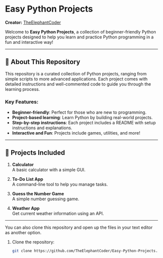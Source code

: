 # Easy Python Projects

**Creator:** [TheElephantCoder](https://github.com/TheElephantCoder)  

Welcome to **Easy Python Projects**, a collection of beginner-friendly Python projects designed to help you learn and practice Python programming in a fun and interactive way!

---

## 📖 About This Repository

This repository is a curated collection of Python projects, ranging from simple scripts to more advanced applications. Each project comes with detailed instructions and well-commented code to guide you through the learning process.

### Key Features:
- **Beginner-friendly**: Perfect for those who are new to programming.
- **Project-based learning**: Learn Python by building real-world projects.
- **Step-by-step instructions**: Each project includes a README with setup instructions and explanations.
- **Interactive and Fun**: Projects include games, utilities, and more!

---

## 🚀 Projects Included

1. **Calculator**  
   A basic calculator with a simple GUI.

2. **To-Do List App**  
   A command-line tool to help you manage tasks.

3. **Guess the Number Game**  
   A simple number guessing game.

4. **Weather App**  
   Get current weather information using an API.

---

You can also clone this repository and open up the files in your text editor as another option.

1. Clone the repository:
   ```bash
   git clone https://github.com/TheElephantCoder/Easy-Python-Projects.git

